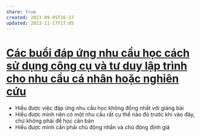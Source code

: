 ```yaml
---
share: true
created: 2023-09-05T16:17
updated: 2023-11-17T17:05
---
```


# [Các buổi đáp ứng nhu cầu học cách sử dụng công cụ và tư duy lập trình cho nhu cầu cá nhân hoặc nghiên cứu](../9%20Blog/C%C3%A1c%20bu%E1%BB%95i%20%C4%91%C3%A1p%20%E1%BB%A9ng%20nhu%20c%E1%BA%A7u%20h%E1%BB%8Dc%20c%C3%A1ch%20s%E1%BB%AD%20d%E1%BB%A5ng%20c%C3%B4ng%20c%E1%BB%A5%20v%C3%A0%20t%C6%B0%20duy%20l%E1%BA%ADp%20tr%C3%ACnh%20cho%20nhu%20c%E1%BA%A7u%20c%C3%A1%20nh%C3%A2n%20ho%E1%BA%B7c%20nghi%C3%AAn%20c%E1%BB%A9u.md)
- Hiểu được việc đáp ứng nhu cầu học không đồng nhất với giảng bài
- Hiểu được mình nên có một nhu cầu rất cụ thể nào đó trước khi vào đây, chứ không phải để học căn bản
- Hiểu được mình cần phải chủ động nhắn và chủ động định giá